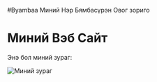 #Byambaa
Миний Нэр Бямбасүрэн Овог зориго
# Миний Вэб Сайт

Энэ бол миний зураг:

![Миний зураг](img_0926.jpg)
